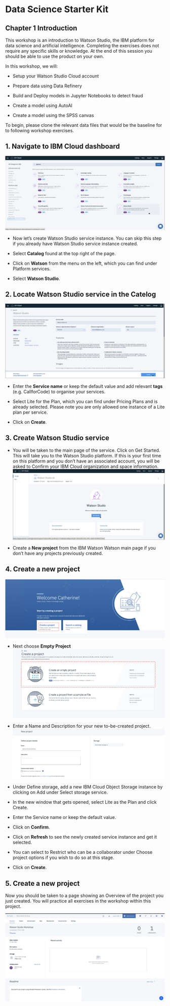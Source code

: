 # Data Science Starter Kit


## Chapter 1 Introduction

This workshop is an introduction to Watson Studio, the IBM platform for data science and artificial intelligence. Completing the exercises does not require any specific skills or knowledge. At the end of this session you should be able to use the product on your own.

In this workshop, we will:

- Setup your Watson Studio Cloud account

- Prepare data using Data Refinery

- Build and Deploy models in Jupyter Notebooks to detect fraud

- Create a model using AutoAI

- Create a model using the SPSS canvas

To begin, please clone the relevant data files that would be the baseline for to following workshop exercises.

<Link to download FILES TO GITHUB Ira you can help me organise the files to download>


## 1. Navigate to IBM Cloud dashboard

![Cloud Catelog](Images/1.png)

- Now let’s create Watson Studio service instance. You can skip this step if you already have Watson Studio service instance created.

- Select **Catalog** found at the top right of the page.
- Click on **Watson** from the menu on the left, which you can find under Platform services.
- Select **Watson Studio**.

## 2. Locate **Watson Studio** service in the Catelog
![Locate Watson Studio service in the Catelog](Images/2.png)

- Enter the **Service name** or keep the default value and add relevant **tags** (e.g. CallforCode) to organise your services. 

- Select Lite for the Plan, which you can find under Pricing Plans and is already selected. Please note you are only allowed one instance of a Lite plan per service.

- Click on **Create**.

## 3. Create **Watson Studio** service

- You will be taken to the main page of the service. Click on Get Started. This will take you to the Watson Studio platform. If this is your first time on this platform and you don’t have an associated account, you will be asked to Confirm your IBM Cloud organization and space information.
![IBM Watson Studio service (Get Started)](Images/3.png)

- Create a **New project** from the IBM Watson Watson main page if you don’t have any projects previously created.

## 4. Create a new project

![New project](Images/4.png)

- Next choose **Empty Project**
![Empty project](Images/5.png)

- Enter a Name and Description for your new to-be-created project.
![Create a new project](Images/6.png)

- Under Define storage, add a new IBM Cloud Object Storage instance by clicking on Add under Select storage service.
- In the new window that gets opened, select Lite as the Plan and click Create.
- Enter the Service name or keep the default value.
- Click on **Confirm**.
- Click on **Refresh** to see the newly created service instance and get it selected.
- You can select to Restrict who can be a collaborator under Choose project options if you wish to do so at this stage.
- Click on **Create**.

## 5. Create a new project

Now you should be taken to a page showing an Overview of the project you just created. You will practice all exercises in the workshop within this project.

![Create a new project](Images/7.png)

